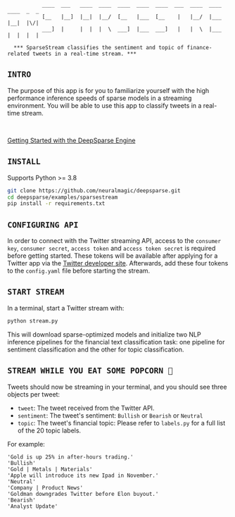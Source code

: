 <!--
Copyright (c) 2021 - present / Neuralmagic, Inc. All Rights Reserved.

Licensed under the Apache License, Version 2.0 (the "License");
you may not use this file except in compliance with the License.
You may obtain a copy of the License at

   http://www.apache.org/licenses/LICENSE-2.0

Unless required by applicable law or agreed to in writing,
software distributed under the License is distributed on an "AS IS" BASIS,
WITHOUT WARRANTIES OR CONDITIONS OF ANY KIND, either express or implied.
See the License for the specific language governing permissions and
limitations under the License.
-->


               ____  ___   ____  ____  ____  ____  ____  ___  ____  ____  ____  _  _ 
               [__   |__]  |__|  |__/  [__   |___  [__    |   |__/  |___  |__|  |\/| 
               ___]  |     |  |  |  \  ___]  |___  ___]   |   |  \  |___  |  |  |  | 
                                                                                          
      *** SparseStream classifies the sentiment and topic of finance-related tweets in a real-time stream. ***


## `INTRO`

The purpose of this app is for you to familiarize yourself with the high performance inference speeds of sparse models in a streaming environment. You will be able to use this app to classify tweets in a real-time stream.

<br />

[Getting Started with the DeepSparse Engine](https://github.com/neuralmagic/deepsparse)

## `INSTALL`

Supports Python >= 3.8

```bash
git clone https://github.com/neuralmagic/deepsparse.git
cd deepsparse/examples/sparsestream
pip install -r requirements.txt
```

## `CONFIGURING API`

In order to connect with the Twitter streaming API, access to the `consumer key`, `consumer secret`, `access token` and `access token secret` is required before getting started. These tokens will be available after applying for a Twitter app via the [Twitter developer site](https://developer.twitter.com/en). Afterwards, add these four tokens to the `config.yaml` file before starting the stream.

## `START STREAM`

In a terminal, start a Twitter stream with:
```bash
python stream.py
```

This will download sparse-optimized models and initialize two NLP inference pipelines for the financial text classification task: one pipeline for sentiment classification and the other for topic classification.

## `STREAM WHILE YOU EAT SOME POPCORN 🍿`

Tweets should now be streaming in your terminal, and you should see three objects per tweet:

- `tweet`: The tweet received from the Twitter API.
- `sentiment`: The tweet's sentiment: `Bullish` or `Bearish` or `Neutral`
- `topic`: The tweet's financial topic: Please refer to `labels.py` for a full list of the 20 topic labels.

For example:

```text
'Gold is up 25% in after-hours trading.'
'Bullish'
'Gold | Metals | Materials'
'Apple will introduce its new Ipad in November.'
'Neutral'
'Company | Product News'
'Goldman downgrades Twitter before Elon buyout.'
'Bearish'
'Analyst Update'
```
